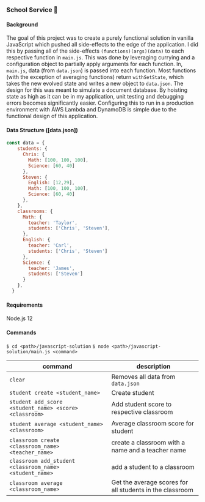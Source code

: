 ### School Service :book:

#### Background

The goal of this project was to create a purely functional solution in vanilla JavaScript which pushed all side-effects to the edge of the application. I did this by passing all of the side-effects `(functions)(args)(data)` to each respective function in `main.js`. This was done by leveraging currying and a configuration object to partially apply arguments for each function. In, `main.js`, data (from `data.json`) is passed into each function. Most functions (with the exception of averaging functions) return `withSetState`, which takes the new evolved state and writes a new object to `data.json`. The design for this was meant to simulate a document database. By hoisting state as high as it can be in my application, unit testing and debugging errors becomes significantly easier. Configuring this to run in a production environment with AWS Lambda and DynamoDB is simple due to the functional design of this application. 

#### Data Structure ([data.json])
```javascript
const data = {
    students: {
      Chris: {
        Math: [100, 100, 100],
        Science: [60, 40]
      },
      Steven: {
        English: [12,29],
        Math: [100, 100, 100],
        Science: [60, 40]
      },
    },
    classrooms: {
      Math: {
        teacher: 'Taylor',
        students: ['Chris', 'Steven'],
      },
      English: {
        teacher: 'Carl',
        students: ['Chris', 'Steven']
      },
      Science: {
        teacher: 'James',
        students: ['Steven']
      }
    },
  }
```

#### Requirements
Node.js 12

#### Commands
`$ cd <path>/javascript-solution`
`$ node <path>/javascript-solution/main.js <command>`

| command      | description   |
|------------- |---------------|
| `clear`      |      Removes all data from `data.json`    |
| `student create <student_name>`      | Create student |
| `student add_score <student_name> <score> <classroom>`       | Add student score to respective classroom |
| `student average <student_name> <classroom>`  | Average classroom score for student |
| `classroom create <classroom_name> <teacher_name>`       | create a classroom with a name and a teacher name |
| `classroom add_student <classroom_name> <student_name>`       | add a student to a classroom |
| `classroom average <classroom_name>` | Get the average scores for all students in the classroom |
